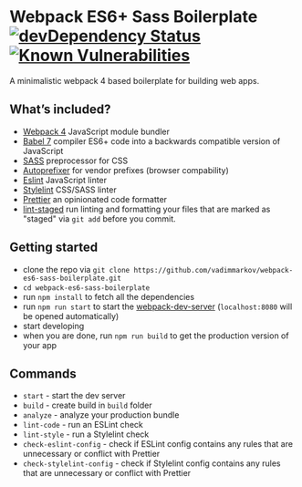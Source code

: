 # Webpack ES6+ Sass Boilerplate [![devDependency Status](https://david-dm.org/vadimmarkov/webpack-es6-sass-boilerplate/dev-status.svg)](https://david-dm.org/vadimmarkov/webpack-es6-sass-boilerplate/?type=dev) [![Known Vulnerabilities](https://snyk.io/test/github/vadimmarkov/webpack-es6-sass-boilerplate/badge.svg)](https://snyk.io//test/github/vadimmarkov/webpack-es6-sass-boilerplate)

A minimalistic webpack 4 based boilerplate for building web apps.

## What’s included?

- [Webpack 4](https://github.com/webpack/webpack) JavaScript module bundler
- [Babel 7](https://babeljs.io/) compiler ES6+ code into a backwards compatible version of JavaScript
- [SASS](http://sass-lang.com) preprocessor for CSS
- [Autoprefixer](https://github.com/postcss/autoprefixer) for vendor prefixes (browser compability)
- [Eslint](https://eslint.org) JavaScript linter
- [Stylelint](http://stylelint.io) CSS/SASS linter
- [Prettier](https://prettier.io/) an opinionated code formatter
- [lint-staged](https://github.com/okonet/lint-staged) run linting and formatting your files that are marked as "staged" via `git add` before you commit.

## Getting started

- clone the repo via `git clone https://github.com/vadimmarkov/webpack-es6-sass-boilerplate.git`
- `cd webpack-es6-sass-boilerplate`
- run `npm install` to fetch all the dependencies
- run `npm run start` to start the [webpack-dev-server](https://github.com/webpack/webpack-dev-server) (`localhost:8080` will be opened automatically)
- start developing
- when you are done, run `npm run build` to get the production version of your app

## Commands

- `start` - start the dev server
- `build` - create build in `build` folder
- `analyze` - analyze your production bundle
- `lint-code` - run an ESLint check
- `lint-style` - run a Stylelint check
- `check-eslint-config` - check if ESLint config contains any rules that are unnecessary or conflict with Prettier
- `check-stylelint-config` - check if Stylelint config contains any rules that are unnecessary or conflict with Prettier
